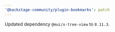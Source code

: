 ```yaml
---
'@backstage-community/plugin-bookmarks': patch
---
```


Updated dependency `@mui/x-tree-view` to `8.11.3`.
